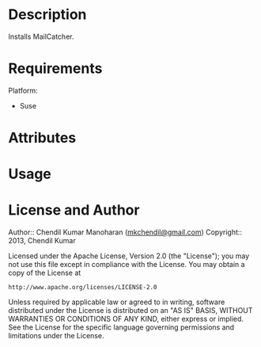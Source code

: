 Description
===========

Installs MailCatcher.

Requirements
============

Platform:

* Suse


Attributes
==========


Usage
=====



License and Author
==================

Author:: Chendil Kumar Manoharan (<mkchendil@gmail.com>)
Copyright:: 2013, Chendil Kumar

Licensed under the Apache License, Version 2.0 (the "License");
you may not use this file except in compliance with the License.
You may obtain a copy of the License at

    http://www.apache.org/licenses/LICENSE-2.0

Unless required by applicable law or agreed to in writing, software
distributed under the License is distributed on an "AS IS" BASIS,
WITHOUT WARRANTIES OR CONDITIONS OF ANY KIND, either express or implied.
See the License for the specific language governing permissions and
limitations under the License.
